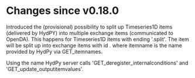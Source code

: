 # Changes since v0.18.0

Introduced the (provisional) possibility to split up Timeseries1D items (delivered by HydPY) into multiple exchange items (communicated to OpenDA).
This happens for Timeseries1D items with ending '.split'.
The item will be split up into exchange items with id <itemId>.<itemname> where itemname is the name provided by HydPy via GET_itemnames.

Using the name HydPy server calls 'GET_deregister_internalconditions' and 'GET_update_outputitemvalues'.